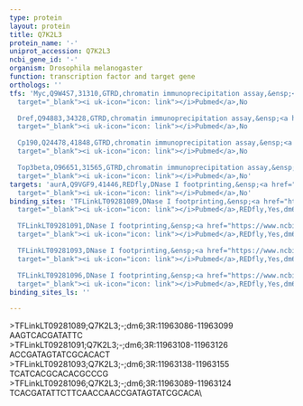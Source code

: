 ```yaml
---
type: protein
layout: protein
title: Q7K2L3
protein_name: '-'
uniprot_accession: Q7K2L3
ncbi_gene_id: '-'
organism: Drosophila melanogaster
function: transcription factor and target gene
orthologs: ''
tfs: 'Myc,Q9W4S7,31310,GTRD,chromatin immunoprecipitation assay,&ensp;<a href="https://www.ncbi.nlm.nih.gov/pubmed/?term=27924024%5Buid%5D"
  target="_blank"><i uk-icon="icon: link"></i>Pubmed</a>,No

  Dref,Q94883,34328,GTRD,chromatin immunoprecipitation assay,&ensp;<a href="https://www.ncbi.nlm.nih.gov/pubmed/?term=27924024%5Buid%5D"
  target="_blank"><i uk-icon="icon: link"></i>Pubmed</a>,No

  Cp190,Q24478,41848,GTRD,chromatin immunoprecipitation assay,&ensp;<a href="https://www.ncbi.nlm.nih.gov/pubmed/?term=27924024%5Buid%5D"
  target="_blank"><i uk-icon="icon: link"></i>Pubmed</a>,No

  Top3beta,O96651,31565,GTRD,chromatin immunoprecipitation assay,&ensp;<a href="https://www.ncbi.nlm.nih.gov/pubmed/?term=27924024%5Buid%5D"
  target="_blank"><i uk-icon="icon: link"></i>Pubmed</a>,No'
targets: 'aurA,Q9VGF9,41446,REDfly,DNase I footprinting,&ensp;<a href="https://www.ncbi.nlm.nih.gov/pubmed/?term=7781065%5Buid%5D+OR+20965965%5Buid%5D+OR+9001253%5Buid%5D"
  target="_blank"><i uk-icon="icon: link"></i>Pubmed</a>,No'
binding_sites: 'TFLinkLT09281089,DNase I footprinting,&ensp;<a href="https://www.ncbi.nlm.nih.gov/pubmed/?term=9001253;20965965%5Buid%5D"
  target="_blank"><i uk-icon="icon: link"></i>Pubmed</a>,REDfly,Yes,dm6,3R,11963086,11963099,NA

  TFLinkLT09281091,DNase I footprinting,&ensp;<a href="https://www.ncbi.nlm.nih.gov/pubmed/?term=9001253;20965965%5Buid%5D"
  target="_blank"><i uk-icon="icon: link"></i>Pubmed</a>,REDfly,Yes,dm6,3R,11963108,11963126,NA

  TFLinkLT09281093,DNase I footprinting,&ensp;<a href="https://www.ncbi.nlm.nih.gov/pubmed/?term=9001253;20965965%5Buid%5D"
  target="_blank"><i uk-icon="icon: link"></i>Pubmed</a>,REDfly,Yes,dm6,3R,11963138,11963155,NA

  TFLinkLT09281096,DNase I footprinting,&ensp;<a href="https://www.ncbi.nlm.nih.gov/pubmed/?term=7781065;20965965%5Buid%5D"
  target="_blank"><i uk-icon="icon: link"></i>Pubmed</a>,REDfly,Yes,dm6,3R,11963089,11963124,NA'
binding_sites_ls: ''

---
```

\>TFLinkLT09281089;Q7K2L3;-;dm6;3R:11963086-11963099\AAGTCACGATATTC\\>TFLinkLT09281091;Q7K2L3;-;dm6;3R:11963108-11963126\ACCGATAGTATCGCACACT\\>TFLinkLT09281093;Q7K2L3;-;dm6;3R:11963138-11963155\TCATCACGCACACGCCCG\\>TFLinkLT09281096;Q7K2L3;-;dm6;3R:11963089-11963124\TCACGATATTCTTCAACCAACCGATAGTATCGCACA\